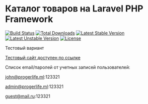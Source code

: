 # Каталог товаров на Laravel PHP Framework

[![Build Status](https://travis-ci.org/laravel/framework.svg)](https://travis-ci.org/laravel/framework)
[![Total Downloads](https://poser.pugx.org/laravel/framework/d/total.svg)](https://packagist.org/packages/laravel/framework)
[![Latest Stable Version](https://poser.pugx.org/laravel/framework/v/stable.svg)](https://packagist.org/packages/laravel/framework)
[![Latest Unstable Version](https://poser.pugx.org/laravel/framework/v/unstable.svg)](https://packagist.org/packages/laravel/framework)
[![License](https://poser.pugx.org/laravel/framework/license.svg)](https://packagist.org/packages/laravel/framework)

Тестовый вариант

[Тестовый сайт доступен по ссылке](http://progerlife.ml/)

Список email/паролей от учетных записей пользователей:

john@progerlife.ml:123321

admin@progerlife.ml:123321

guest@mail.ru:123321